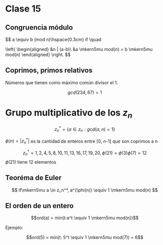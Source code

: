 # Clase 15
## Congruencia módulo

$$
a \equiv b (mod n)\hspace{0.3cm} if \quad

\left\{
\begin{aligned}
  &n | (a-b)\\
  &a \mkern5mu mod(n) = b \mkern5mu mod(n)
\end{aligned}
\right.
$$

## Coprimos, primos relativos

Números que tienen como máximo común divisor el 1.

$$gcd(234, 67) = 1$$

# Grupo multiplicativo de los $z_n$

$$z_n^* = \{a \in z_n: gcd(a, n) = 1 \}$$

$\phi(n) = |z_n^*|$ es la cantidad de enteros entre [0, n-1] que son coprimos a n

$$z_n^* = {1, 2, 4, 5, 8, 10, 11, 13, 16, 17, 19, 20}, \phi(21) = \phi(3)\phi(7) = 12$$
$\phi(21)$ tiene 12 elementos

## Teoréma de Euler

$$ if\mkern5mu a \in z_n^*, a^{\phi(n)} \equiv 1 \mkern5mu mod(n) $$

## El orden de un entero

$$ord(a) = min(t:a^t \equiv 1 \mkern5mu mod(n))$$

Ejemplo:

$$ord(5) = min(t: 5^t \equiv 1 \mkern5mu mod(7)) = 6$$
